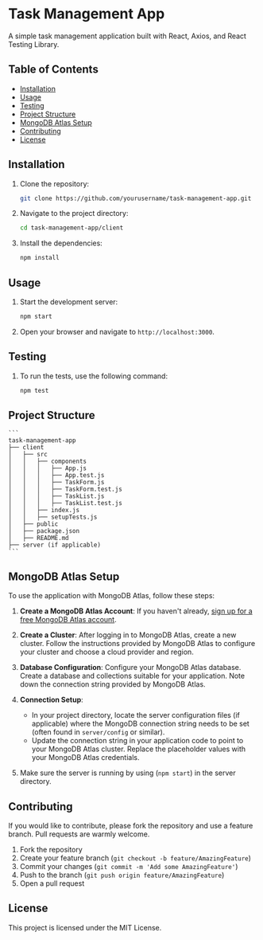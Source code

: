 # Task Management App

A simple task management application built with React, Axios, and React Testing Library.

## Table of Contents

- [Installation](#installation)
- [Usage](#usage)
- [Testing](#testing)
- [Project Structure](#project-structure)
- [MongoDB Atlas Setup](#mongodb-atlas-setup)
- [Contributing](#contributing)
- [License](#license)

## Installation

1. Clone the repository:

    ```bash
    git clone https://github.com/yourusername/task-management-app.git
    ```

2. Navigate to the project directory:

    ```bash
    cd task-management-app/client
    ```

3. Install the dependencies:

    ```bash
    npm install
    ```

## Usage

1. Start the development server:

    ```bash
    npm start
    ```

2. Open your browser and navigate to `http://localhost:3000`.

## Testing

1. To run the tests, use the following command:

    ```bash
    npm test
    ```

## Project Structure

    ```
    task-management-app
    ├── client
    │   ├── src
    │   │   ├── components
    │   │   │   ├── App.js
    │   │   │   ├── App.test.js
    │   │   │   ├── TaskForm.js
    │   │   │   ├── TaskForm.test.js
    │   │   │   ├── TaskList.js
    │   │   │   ├── TaskList.test.js
    │   │   ├── index.js
    │   │   ├── setupTests.js
    │   ├── public
    │   ├── package.json
    │   ├── README.md
    ├── server (if applicable)
    ```

## MongoDB Atlas Setup

To use the application with MongoDB Atlas, follow these steps:

1. **Create a MongoDB Atlas Account**: If you haven't already, [sign up for a free MongoDB Atlas account](https://www.mongodb.com/cloud/atlas/register).

2. **Create a Cluster**: After logging in to MongoDB Atlas, create a new cluster. Follow the instructions provided by MongoDB Atlas to configure your cluster and choose a cloud provider and region.

3. **Database Configuration**: Configure your MongoDB Atlas database. Create a database and collections suitable for your application. Note down the connection string provided by MongoDB Atlas.

4. **Connection Setup**:
    - In your project directory, locate the server configuration files (if applicable) where the MongoDB connection string needs to be set (often found in `server/config` or similar).
    - Update the connection string in your application code to point to your MongoDB Atlas cluster. Replace the placeholder values with your MongoDB Atlas credentials.

5. Make sure the server is running by using (`npm start`) in the server directory.

## Contributing

If you would like to contribute, please fork the repository and use a feature branch. Pull requests are warmly welcome.

1. Fork the repository
2. Create your feature branch (`git checkout -b feature/AmazingFeature`)
3. Commit your changes (`git commit -m 'Add some AmazingFeature'`)
4. Push to the branch (`git push origin feature/AmazingFeature`)
5. Open a pull request

## License

This project is licensed under the MIT License.

